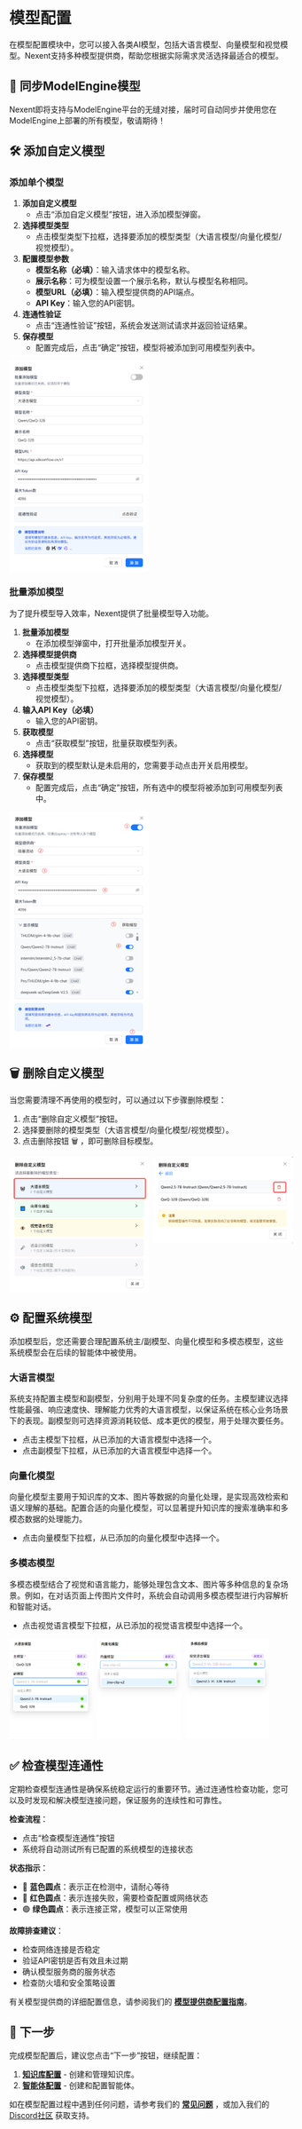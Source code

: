 # 模型配置

在模型配置模块中，您可以接入各类AI模型，包括大语言模型、向量模型和视觉模型。Nexent支持多种模型提供商，帮助您根据实际需求灵活选择最适合的模型。

## 🔄 同步ModelEngine模型

Nexent即将支持与ModelEngine平台的无缝对接，届时可自动同步并使用您在ModelEngine上部署的所有模型，敬请期待！

## 🛠️ 添加自定义模型

### 添加单个模型

1. **添加自定义模型**
   - 点击“添加自定义模型”按钮，进入添加模型弹窗。
2. **选择模型类型**
   - 点击模型类型下拉框，选择要添加的模型类型（大语言模型/向量化模型/视觉模型）。
3. **配置模型参数**
   - **模型名称（必填）**：输入请求体中的模型名称。
   - **展示名称**：可为模型设置一个展示名称，默认与模型名称相同。
   - **模型URL（必填）**：输入模型提供商的API端点。
   - **API Key**：输入您的API密钥。
4. **连通性验证**
   - 点击“连通性验证”按钮，系统会发送测试请求并返回验证结果。
5. **保存模型**
   - 配置完成后，点击“确定”按钮，模型将被添加到可用模型列表中。
<div style="display: flex; justify-content: left;">
  <img src="./assets/model/add-model.png" style="width: 50%; height: auto;" />
</div>

### 批量添加模型

为了提升模型导入效率，Nexent提供了批量模型导入功能。

1. **批量添加模型**
   - 在添加模型弹窗中，打开批量添加模型开关。
4. **选择模型提供商**
   - 点击模型提供商下拉框，选择模型提供商。
3. **选择模型类型**
   - 点击模型类型下拉框，选择要添加的模型类型（大语言模型/向量化模型/视觉模型）。
4. **输入API Key（必填）**
   - 输入您的API密钥。
5. **获取模型**
   - 点击“获取模型”按钮，批量获取模型列表。
6. **选择模型**
   - 获取到的模型默认是未启用的，您需要手动点击开关启用模型。
7. **保存模型**
   - 配置完成后，点击“确定”按钮，所有选中的模型将被添加到可用模型列表中。

<div style="display: flex; justify-content: left;">
  <img src="./assets/model/add-model-batch.png" style="width: 50%; height: auto;" />
</div>

## 🗑️ 删除自定义模型
当您需要清理不再使用的模型时，可以通过以下步骤删除模型：

1. 点击“删除自定义模型”按钮。
2. 选择要删除的模型类型（大语言模型/向量化模型/视觉模型）。
3. 点击删除按钮 🗑️ ，即可删除目标模型。
<div style="display: flex; gap: 8px;">
  <img src="./assets/model/delete-model-1.png" style="width: 50%; height: 100%;" />
  <img src="./assets/model/delete-model-2.png" style="width: 50%; height: 80%;" />
</div>

## ⚙️ 配置系统模型

添加模型后，您还需要合理配置系统主/副模型、向量化模型和多模态模型，这些系统模型会在后续的智能体中被使用。

### 大语言模型
系统支持配置主模型和副模型，分别用于处理不同复杂度的任务。主模型建议选择性能最强、响应速度快、理解能力优秀的大语言模型，以保证系统在核心业务场景下的表现。副模型则可选择资源消耗较低、成本更优的模型，用于处理次要任务。
- 点击主模型下拉框，从已添加的大语言模型中选择一个。
- 点击副模型下拉框，从已添加的大语言模型中选择一个。

### 向量化模型
向量化模型主要用于知识库的文本、图片等数据的向量化处理，是实现高效检索和语义理解的基础。配置合适的向量化模型，可以显著提升知识库的搜索准确率和多模态数据的处理能力。
- 点击向量模型下拉框，从已添加的向量化模型中选择一个。

### 多模态模型
多模态模型结合了视觉和语言能力，能够处理包含文本、图片等多种信息的复杂场景。例如，在对话页面上传图片文件时，系统会自动调用多模态模型进行内容解析和智能对话。
- 点击视觉语言模型下拉框，从已添加的视觉语言模型中选择一个。


<div style="display: flex; gap: 8px;">
  <img src="./assets/model/select-model-1.png" style="width: 30%; height: 100%;" />
  <img src="./assets/model/select-model-2.png" style="width: 30%; height: 100%;" />
  <img src="./assets/model/select-model-3.png" style="width: 30%; height: 100%;" />
</div>

## ✅ 检查模型连通性

定期检查模型连通性是确保系统稳定运行的重要环节。通过连通性检查功能，您可以及时发现和解决模型连接问题，保证服务的连续性和可靠性。

**检查流程**：
- 点击“检查模型连通性”按钮
- 系统将自动测试所有已配置的系统模型的连接状态

**状态指示**：
- 🔵 **蓝色圆点**：表示正在检测中，请耐心等待
- 🔴 **红色圆点**：表示连接失败，需要检查配置或网络状态
- 🟢 **绿色圆点**：表示连接正常，模型可以正常使用

**故障排查建议**：
- 检查网络连接是否稳定
- 验证API密钥是否有效且未过期
- 确认模型服务商的服务状态
- 检查防火墙和安全策略设置

有关模型提供商的详细配置信息，请参阅我们的 **[模型提供商配置指南](../getting-started/model-providers)**。

## 🚀 下一步

完成模型配置后，建议您点击“下一步”按钮，继续配置：
1. **[知识库配置](./knowledge-base-configuration)** - 创建和管理知识库。
2. **[智能体配置](./agent-configuration)** - 创建和配置智能体。

如在模型配置过程中遇到任何问题，请参考我们的 **[常见问题](../getting-started/faq)** ，或加入我们的 [Discord社区](https://discord.gg/tb5H3S3wyv) 获取支持。 